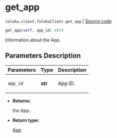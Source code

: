# get_app
`toloka.client.TolokaClient.get_app` | [Source code](https://github.com/Toloka/toloka-kit/blob/v0.1.24/src/client.py#L44)

```python
get_app(self, app_id: str)
```

Information about the App.

## Parameters Description

| Parameters | Type | Description |
| :----------| :----| :-----------|
`app_id`|**str**|<p>App ID.</p>

* **Returns:**

  the App.

* **Return type:**

  [App](toloka.client.app.App.md)
